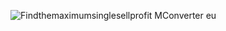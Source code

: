 ![Findthemaximumsinglesellprofit  MConverter eu](https://github.com/user-attachments/assets/ea5e80f8-6373-40e0-8c9a-7d2604159808)
